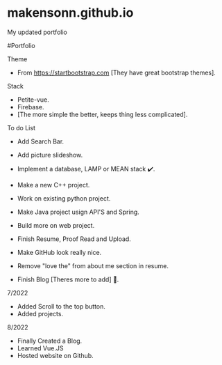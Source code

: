 # makensonn.github.io
My updated portfolio


#Portfolio

Theme
- From https://startbootstrap.com [They have great bootstrap themes].

Stack
- Petite-vue.
- Firebase.
- [The more simple the better, keeps thing less complicated].

To do List

- Add Search Bar.
- Add picture slideshow.
- Implement a database, LAMP or MEAN stack ✔️.

- Make a new C++ project. 
- Work on existing python project.
- Make Java project usign API'S and Spring.
- Build more on web project.

- Finish Resume, Proof Read and Upload.
- Make GitHub look really nice.

- Remove "love the" from about me section in resume.

- Finish Blog [Theres more to add] 🔋.

7/2022

- Added Scroll to the top button.
- Added projects.

8/2022

- Finally Created a Blog.
- Learned Vue.JS
- Hosted website on Github. 
